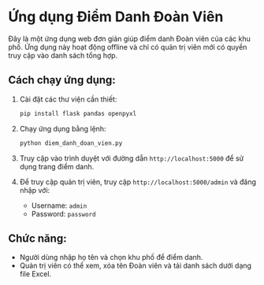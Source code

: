 # Ứng dụng Điểm Danh Đoàn Viên

Đây là một ứng dụng web đơn giản giúp điểm danh Đoàn viên của các khu phố. Ứng dụng này hoạt động offline và chỉ có quản trị viên mới có quyền truy cập vào danh sách tổng hợp.

## Cách chạy ứng dụng:

1. Cài đặt các thư viện cần thiết:
    ```bash
    pip install flask pandas openpyxl
    ```

2. Chạy ứng dụng bằng lệnh:
    ```bash
    python diem_danh_doan_vien.py
    ```

3. Truy cập vào trình duyệt với đường dẫn `http://localhost:5000` để sử dụng trang điểm danh.

4. Để truy cập quản trị viên, truy cập `http://localhost:5000/admin` và đăng nhập với:
    - Username: `admin`
    - Password: `password`

## Chức năng:

- Người dùng nhập họ tên và chọn khu phố để điểm danh.
- Quản trị viên có thể xem, xóa tên Đoàn viên và tải danh sách dưới dạng file Excel.
